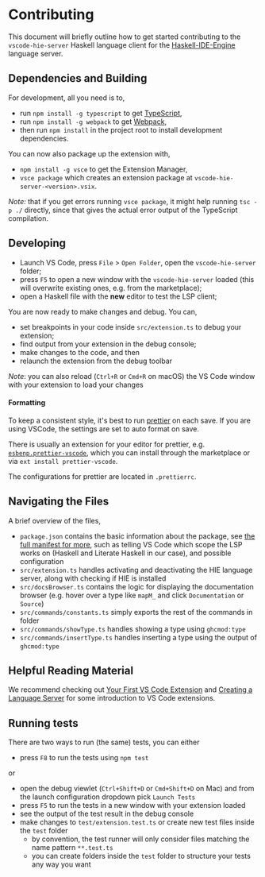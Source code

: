 # Contributing

This document will briefly outline how to get started contributing to the `vscode-hie-server` Haskell language client for the [Haskell-IDE-Engine](https://github.com/haskell/haskell-ide-engine) language server.

## Dependencies and Building

For development, all you need is to,

* run `npm install -g typescript` to get [TypeScript](https://www.typescriptlang.org),
* run `npm install -g webpack` to get [Webpack](https://webpack.js.org),
* then run `npm install` in the project root to install development dependencies.

You can now also package up the extension with,

* `npm install -g vsce` to get the Extension Manager,
* `vsce package` which creates an extension package at `vscode-hie-server-<version>.vsix`.

_Note:_ that if you get errors running `vsce package`, it might help running `tsc -p ./` directly, since that gives the actual error output of the TypeScript compilation.

## Developing

* Launch VS Code, press `File` > `Open Folder`, open the `vscode-hie-server` folder;
* press `F5` to open a new window with the `vscode-hie-server` loaded (this will overwrite existing ones, e.g. from the marketplace);
* open a Haskell file with the **new** editor to test the LSP client;

You are now ready to make changes and debug. You can,

* set breakpoints in your code inside `src/extension.ts` to debug your extension;
* find output from your extension in the debug console;
* make changes to the code, and then
* relaunch the extension from the debug toolbar

_Note_: you can also reload (`Ctrl+R` or `Cmd+R` on macOS) the VS Code window with your extension to load your changes

#### Formatting

To keep a consistent style, it's best to run [prettier](https://prettier.io) on each save. If you are using VSCode, the settings are set to auto format on save.

There is usually an extension for your editor for prettier, e.g. [`esbenp.prettier-vscode`](https://marketplace.visualstudio.com/items?itemName=esbenp.prettier-vscode), which you can install through the marketplace or via `ext install prettier-vscode`.

The configurations for prettier are located in `.prettierrc`.

## Navigating the Files

A brief overview of the files,

* `package.json` contains the basic information about the package, see [the full manifest for more](https://code.visualstudio.com/docs/extensionAPI/extension-manifest), such as telling VS Code which scope the LSP works on (Haskell and Literate Haskell in our case), and possible configuration
* `src/extension.ts` handles activating and deactivating the HIE language server, along with checking if HIE is installed
* `src/docsBrowser.ts` contains the logic for displaying the documentation browser (e.g. hover over a type like `mapM_` and click `Documentation` or `Source`)
* `src/commands/constants.ts` simply exports the rest of the commands in folder
* `src/commands/showType.ts` handles showing a type using `ghcmod:type`
* `src/commands/insertType.ts` handles inserting a type using the output of `ghcmod:type`

## Helpful Reading Material

We recommend checking out [Your First VS Code Extension](https://code.visualstudio.com/docs/extensions/example-hello-world) and [Creating a Language Server](https://code.visualstudio.com/docs/extensions/example-language-server) for some introduction to VS Code extensions.

## Running tests

There are two ways to run (the same) tests, you can either

* press `F8` to run the tests using `npm test`

or

* open the debug viewlet (`Ctrl+Shift+D` or `Cmd+Shift+D` on Mac) and from the launch configuration dropdown pick `Launch Tests`
* press `F5` to run the tests in a new window with your extension loaded
* see the output of the test result in the debug console
* make changes to `test/extension.test.ts` or create new test files inside the `test` folder
  * by convention, the test runner will only consider files matching the name pattern `**.test.ts`
  * you can create folders inside the `test` folder to structure your tests any way you want
